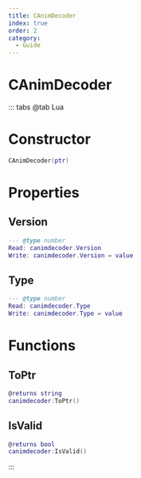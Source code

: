 ```yaml
---
title: CAnimDecoder
index: true
order: 2
category:
  - Guide
---
```


# CAnimDecoder

::: tabs
@tab Lua
# Constructor
```lua
CAnimDecoder(ptr)
```
# Properties
## Version 
```lua
--- @type number
Read: canimdecoder.Version
Write: canimdecoder.Version = value
```
## Type 
```lua
--- @type number
Read: canimdecoder.Type
Write: canimdecoder.Type = value
```
# Functions
## ToPtr
```lua
@returns string
canimdecoder:ToPtr()
```
## IsValid
```lua
@returns bool
canimdecoder:IsValid()
```

:::